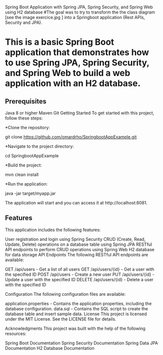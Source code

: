 Spring Boot Application with Spring JPA, Spring Security, and Spring Web using H2 database
#The goal was to 
try to transform the the class diagram [see the image exercice.jpg ] into a Springboot application (Rest APIs, Security and JPA).
# This is a basic Spring Boot application that demonstrates how to use Spring JPA, Spring Security, and Spring Web to build a web application with an H2 database.

## Prerequisites
Java 8 or higher
Maven
Git
Getting Started
To get started with this project, follow these steps:

*Clone the repository:


git clone https://github.com/omardrho/SpringbootAppExample.git


*Navigate to the project directory:


cd SpringbootAppExample


*Build the project:


mvn clean install


*Run the application:


java -jar target/myapp.jar


The application will start and you can access it at http://localhost:8081.
## Features
This application includes the following features:

User registration and login using Spring Security
CRUD (Create, Read, Update, Delete) operations on a database table using Spring JPA
RESTful API endpoints to perform CRUD operations using Spring Web
H2 database for data storage
API Endpoints
The following RESTful API endpoints are available:

GET /api/users - Get a list of all users
GET /api/users/{id} - Get a user with the specified ID
POST /api/users - Create a new user
PUT /api/users/{id} - Update a user with the specified ID
DELETE /api/users/{id} - Delete a user with the specified ID


Configuration
The following configuration files are available:

application.properties - Contains the application properties, including the database configuration.
data.sql - Contains the SQL script to create the database table and insert sample data.
License
This project is licensed under the MIT License. See the LICENSE file for details.

Acknowledgments
This project was built with the help of the following resources:

Spring Boot Documentation
Spring Security Documentation
Spring Data JPA Documentation
H2 Database Documentation
